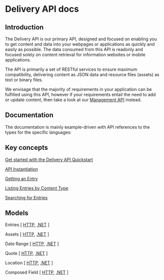 # Delivery API docs

## Introduction

The Delivery API is our primary API, designed and focused on enabling you to get content and data into your webpages or applications as quickly and easily as possible. The data consumed from this API is readonly and focused solely on content retrieval for information websites or mobile applications. 

The API is primarily a set of RESTful services to ensure maximum compatibility, delivering content as JSON data and resource files (assets) as text or binary files. 

We envisage that the majority of requirements in your application can be fulfilled using this API, however if your requirements entail the need to add or update content, then take a look at our [Management API](.management-api/README.md) instead.

## Documentation

The documentation is mainly example-driven with API references to the types for the specific languages:

## Key concepts

[Get started with the Delivery API Quickstart](./getting-started.md)

[API Instantiation](./api-instantiation.md)

[Getting an Entry](./accessing-entries/dotnet/entry-get-dotnet.md)

[Listing Entries by Content Type](./accessing-entries/dotnet/entries-list-dotnet.md)

[Searching for Entries](./accessing-entries/entry-search.md)

## Models

Entries [ [HTTP](./model/http/entry-http.md), [.NET](./model/dotnet/entry-dotnet.md) ]

Assets [ [HTTP](./model/http/asset-http.md), [.NET](./model/dotnet/asset-dotnet.md) ]

Date Range [ [HTTP](/common/types/http/daterange-http.md), [.NET](/common/types/dotnet/daterange-dotnet.md) ]

Quote [ [HTTP](/common/types/http/quote-http.md), [.NET](/common/types/dotnet/quote-dotnet.md) ]

Location [ [HTTP](/common/types/http/location-http.md), [.NET](/common/types/dotnet/location-dotnet.md) ]

Composed Field [ [HTTP](/common/types/http/composed-http.md), [.NET](/common/types/dotnet/composed-dotnet.md) ]